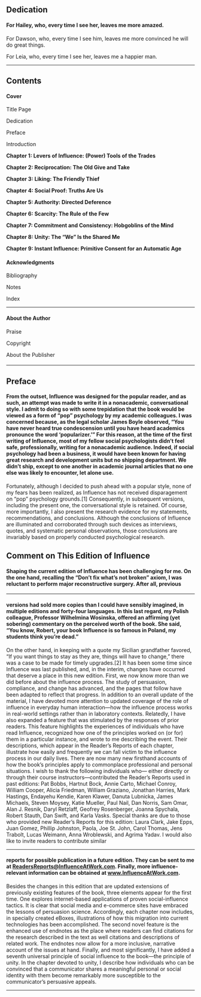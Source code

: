## Dedication

#### For Hailey, who, every time I see her, leaves me more amazed.

 For Dawson, who, every time I see him, leaves me
 more convinced he will do great things.

 For Leia, who, every time I see her, leaves me a happier man.



-----

## Contents

#### Cover

 Title Page

 Dedication

 Preface

 Introduction

**Chapter 1: Levers of Influence: (Power) Tools of the Trades**

**Chapter 2: Reciprocation: The Old Give and Take**

**Chapter 3: Liking: The Friendly Thief**

**Chapter 4: Social Proof: Truths Are Us**

**Chapter 5: Authority: Directed Deference**

**Chapter 6: Scarcity: The Rule of the Few**

**Chapter 7: Commitment and Consistency: Hobgoblins of the Mind**

**Chapter 8: Unity: The “We” Is the Shared Me**

**Chapter 9: Instant Influence: Primitive Consent for an Automatic Age**

#### Acknowledgments

 Bibliography

 Notes

 Index

-----

#### About the Author

 Praise

 Copyright

 About the Publisher

####

-----

## Preface

#### From the outset, Influence was designed for the popular reader, and as such, an attempt was made to write it in a nonacademic, conversational style. I admit to doing so with some trepidation that the book would be viewed as a form of “pop” psychology by my academic colleagues. I was concerned because, as the legal scholar James Boyle observed, “You have never heard true condescension until you have heard academics pronounce the word ‘popularizer.’” For this reason, at the time of the first writing of Influence, most of my fellow social psychologists didn’t feel safe, professionally, writing for a nonacademic audience. Indeed, if social psychology had been a business, it would have been known for having great research and development units but no shipping department. We didn’t ship, except to one another in academic journal articles that no one else was likely to encounter, let alone use.
 Fortunately, although I decided to push ahead with a popular style, none of my fears has been realized, as Influence has not received disparagement on “pop” psychology grounds.[1] Consequently, in subsequent versions, including the present one, the conversational style is retained. Of course, more importantly, I also present the research evidence for my statements, recommendations, and conclusions. Although the conclusions of Influence are illuminated and corroborated through such devices as interviews, quotes, and systematic personal observations, those conclusions are invariably based on properly conducted psychological research.

## Comment on This Edition of Influence

#### Shaping the current edition of Influence has been challenging for me. On the one hand, recalling the “Don’t fix what’s not broken” axiom, I was reluctant to perform major reconstructive surgery. After all, previous

-----

#### versions had sold more copies than I could have sensibly imagined, in multiple editions and forty-four languages. In this last regard, my Polish colleague, Professor Wilhelmina Wosinska, offered an affirming (yet sobering) commentary on the perceived worth of the book. She said, “You know, Robert, your book Influence is so famous in Poland, my students think you’re dead.”
 On the other hand, in keeping with a quote my Sicilian grandfather favored, “If you want things to stay as they are, things will have to change,” there was a case to be made for timely upgrades.[2] It has been some time since Influence was last published, and, in the interim, changes have occurred that deserve a place in this new edition. First, we now know more than we did before about the influence process. The study of persuasion, compliance, and change has advanced, and the pages that follow have been adapted to reflect that progress. In addition to an overall update of the material, I have devoted more attention to updated coverage of the role of influence in everyday human interaction—how the influence process works in real-world settings rather than in laboratory contexts.
 Relatedly, I have also expanded a feature that was stimulated by the responses of prior readers. This feature highlights the experiences of individuals who have read Influence, recognized how one of the principles worked on (or for) them in a particular instance, and wrote to me describing the event. Their descriptions, which appear in the Reader’s Reports of each chapter, illustrate how easily and frequently we can fall victim to the influence process in our daily lives. There are now many new firsthand accounts of how the book’s principles apply to commonplace professional and personal situations. I wish to thank the following individuals who— either directly or through their course instructors—contributed the Reader’s Reports used in past editions: Pat Bobbs, Hartnut Bock, Annie Carto, Michael Conroy, William Cooper, Alicia Friedman, William Graziano, Jonathan Harries, Mark Hastings, Endayehu Kendie, Karen Klawer, Danuta Lubnicka, James Michaels, Steven Moysey, Katie Mueller, Paul Nail, Dan Norris, Sam Omar, Alan J. Resnik, Daryl Retzlaff, Geofrey Rosenberger, Joanna Spychala, Robert Stauth, Dan Swift, and Karla Vasks. Special thanks are due to those who provided new Reader’s Reports for this edition: Laura Clark, Jake Epps, Juan Gomez, Phillip Johnston, Paola, Joe St. John, Carol Thomas, Jens Trabolt, Lucas Weimann, Anna Wroblewski, and Agrima Yadav. I would also like to invite readers to contribute similar

-----

#### reports for possible publication in a future edition. They can be sent to me at ReadersReports@InfluenceAtWork.com. Finally, more influence-relevant information can be obtained at www.InfluenceAtWork.com.
 Besides the changes in this edition that are updated extensions of previously existing features of the book, three elements appear for the first time. One explores internet-based applications of proven social-influence tactics. It is clear that social media and e-commerce sites have embraced the lessons of persuasion science. Accordingly, each chapter now includes, in specially created eBoxes, illustrations of how this migration into current technologies has been accomplished. The second novel feature is the enhanced use of endnotes as the place where readers can find citations for the research described in the text as well citations and descriptions of related work. The endnotes now allow for a more inclusive, narrative account of the issues at hand. Finally, and most significantly, I have added a seventh universal principle of social influence to the book—the principle of unity. In the chapter devoted to unity, I describe how individuals who can be convinced that a communicator shares a meaningful personal or social identity with them become remarkably more susceptible to the communicator’s persuasive appeals.



-----